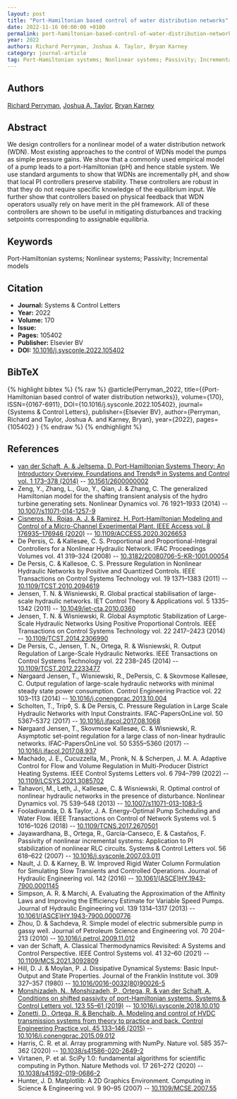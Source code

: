 ```yaml
---
layout: post
title: "Port-Hamiltonian based control of water distribution networks"
date: 2022-11-16 00:00:00 +0100
permalink: port-hamiltonian-based-control-of-water-distribution-networks
year: 2022
authors: Richard Perryman, Joshua A. Taylor, Bryan Karney
category: journal-article
tag: Port-Hamiltonian systems; Nonlinear systems; Passivity; Incremental models
---
```

 
## Authors
[Richard Perryman](authors/richard-perryman), [Joshua A. Taylor](authors/joshua-a-taylor), [Bryan Karney](authors/bryan-karney)
 
## Abstract
We design controllers for a nonlinear model of a water distribution network (WDN). Most existing approaches to the control of WDNs model the pumps as simple pressure gains. We show that a commonly used empirical model of a pump leads to a port-Hamiltonian (pH) and hence stable system. We use standard arguments to show that WDNs are incrementally pH, and show that local PI controllers preserve stability. These controllers are robust in that they do not require specific knowledge of the equilibrium input. We further show that controllers based on physical feedback that WDN operators usually rely on have merit in the pH framework. All of these controllers are shown to be useful in mitigating disturbances and tracking setpoints corresponding to assignable equilibria.
 
## Keywords
Port-Hamiltonian systems; Nonlinear systems; Passivity; Incremental models
 
## Citation
- **Journal:** Systems &amp; Control Letters
- **Year:** 2022
- **Volume:** 170
- **Issue:** 
- **Pages:** 105402
- **Publisher:** Elsevier BV
- **DOI:** [10.1016/j.sysconle.2022.105402](https://doi.org/10.1016/j.sysconle.2022.105402)
 
## BibTeX
{% highlight bibtex %}
{% raw %}
@article{Perryman_2022,
  title={{Port-Hamiltonian based control of water distribution networks}},
  volume={170},
  ISSN={0167-6911},
  DOI={10.1016/j.sysconle.2022.105402},
  journal={Systems &amp; Control Letters},
  publisher={Elsevier BV},
  author={Perryman, Richard and Taylor, Joshua A. and Karney, Bryan},
  year={2022},
  pages={105402}
}
{% endraw %}
{% endhighlight %}
 
## References
- [van der Schaft, A. & Jeltsema, D. Port-Hamiltonian Systems Theory: An Introductory Overview. Foundations and Trends® in Systems and Control vol. 1 173–378 (2014)](port-hamiltonian-systems-theory-an-introductory-overview-journal) -- [10.1561/2600000002](https://doi.org/10.1561/2600000002)
- Zeng, Y., Zhang, L., Guo, Y., Qian, J. & Zhang, C. The generalized Hamiltonian model for the shafting transient analysis of the hydro turbine generating sets. Nonlinear Dynamics vol. 76 1921–1933 (2014) -- [10.1007/s11071-014-1257-9](https://doi.org/10.1007/s11071-014-1257-9)
- [Cisneros, N., Rojas, A. J. & Ramirez, H. Port-Hamiltonian Modeling and Control of a Micro-Channel Experimental Plant. IEEE Access vol. 8 176935–176946 (2020)](port-hamiltonian-modeling-and-control-of-a-micro-channel-experimental-plant) -- [10.1109/ACCESS.2020.3026653](https://doi.org/10.1109/ACCESS.2020.3026653)
- De Persis, C. & Kallesøe, C. S. Proportional and Proportional-Integral Controllers for a Nonlinear Hydraulic Network. IFAC Proceedings Volumes vol. 41 319–324 (2008) -- [10.3182/20080706-5-KR-1001.00054](https://doi.org/10.3182/20080706-5-KR-1001.00054)
- De Persis, C. & Kallesoe, C. S. Pressure Regulation in Nonlinear Hydraulic Networks by Positive and Quantized Controls. IEEE Transactions on Control Systems Technology vol. 19 1371–1383 (2011) -- [10.1109/TCST.2010.2094619](https://doi.org/10.1109/TCST.2010.2094619)
- Jensen, T. N. & Wisniewski, R. Global practical stabilisation of large-scale hydraulic networks. IET Control Theory &amp; Applications vol. 5 1335–1342 (2011) -- [10.1049/iet-cta.2010.0360](https://doi.org/10.1049/iet-cta.2010.0360)
- Jensen, T. N. & Wisniewski, R. Global Asymptotic Stabilization of Large-Scale Hydraulic Networks Using Positive Proportional Controls. IEEE Transactions on Control Systems Technology vol. 22 2417–2423 (2014) -- [10.1109/TCST.2014.2306990](https://doi.org/10.1109/TCST.2014.2306990)
- De Persis, C., Jensen, T. N., Ortega, R. & Wisniewski, R. Output Regulation of Large-Scale Hydraulic Networks. IEEE Transactions on Control Systems Technology vol. 22 238–245 (2014) -- [10.1109/TCST.2012.2233477](https://doi.org/10.1109/TCST.2012.2233477)
- Nørgaard Jensen, T., Wisniewski, R., DePersis, C. & Skovmose Kallesøe, C. Output regulation of large-scale hydraulic networks with minimal steady state power consumption. Control Engineering Practice vol. 22 103–113 (2014) -- [10.1016/j.conengprac.2013.10.004](https://doi.org/10.1016/j.conengprac.2013.10.004)
- Scholten, T., Trip◊, S. & De Persis, C. Pressure Regulation in Large Scale Hydraulic Networks with Input Constraints. IFAC-PapersOnLine vol. 50 5367–5372 (2017) -- [10.1016/j.ifacol.2017.08.1068](https://doi.org/10.1016/j.ifacol.2017.08.1068)
- Nørgaard Jensen, T., Skovmose Kallesøe, C. & Wisniewski, R. Asymptotic set-point regulation for a large class of non-linear hydraulic networks. IFAC-PapersOnLine vol. 50 5355–5360 (2017) -- [10.1016/j.ifacol.2017.08.937](https://doi.org/10.1016/j.ifacol.2017.08.937)
- Machado, J. E., Cucuzzella, M., Pronk, N. & Scherpen, J. M. A. Adaptive Control for Flow and Volume Regulation in Multi-Producer District Heating Systems. IEEE Control Systems Letters vol. 6 794–799 (2022) -- [10.1109/LCSYS.2021.3085702](https://doi.org/10.1109/LCSYS.2021.3085702)
- Tahavori, M., Leth, J., Kallesøe, C. & Wisniewski, R. Optimal control of nonlinear hydraulic networks in the presence of disturbance. Nonlinear Dynamics vol. 75 539–548 (2013) -- [10.1007/s11071-013-1083-5](https://doi.org/10.1007/s11071-013-1083-5)
- Fooladivanda, D. & Taylor, J. A. Energy-Optimal Pump Scheduling and Water Flow. IEEE Transactions on Control of Network Systems vol. 5 1016–1026 (2018) -- [10.1109/TCNS.2017.2670501](https://doi.org/10.1109/TCNS.2017.2670501)
- Jayawardhana, B., Ortega, R., García-Canseco, E. & Castaños, F. Passivity of nonlinear incremental systems: Application to PI stabilization of nonlinear RLC circuits. Systems &amp; Control Letters vol. 56 618–622 (2007) -- [10.1016/j.sysconle.2007.03.011](https://doi.org/10.1016/j.sysconle.2007.03.011)
- Nault, J. D. & Karney, B. W. Improved Rigid Water Column Formulation for Simulating Slow Transients and Controlled Operations. Journal of Hydraulic Engineering vol. 142 (2016) -- [10.1061/(ASCE)HY.1943-7900.0001145](https://doi.org/10.1061/(ASCE)HY.1943-7900.0001145)
- Simpson, A. R. & Marchi, A. Evaluating the Approximation of the Affinity Laws and Improving the Efficiency Estimate for Variable Speed Pumps. Journal of Hydraulic Engineering vol. 139 1314–1317 (2013) -- [10.1061/(ASCE)HY.1943-7900.0000776](https://doi.org/10.1061/(ASCE)HY.1943-7900.0000776)
- Zhou, D. & Sachdeva, R. Simple model of electric submersible pump in gassy well. Journal of Petroleum Science and Engineering vol. 70 204–213 (2010) -- [10.1016/j.petrol.2009.11.012](https://doi.org/10.1016/j.petrol.2009.11.012)
- van der Schaft, A. Classical Thermodynamics Revisited: A Systems and Control Perspective. IEEE Control Systems vol. 41 32–60 (2021) -- [10.1109/MCS.2021.3092809](https://doi.org/10.1109/MCS.2021.3092809)
- Hill, D. J. & Moylan, P. J. Dissipative Dynamical Systems: Basic Input-Output and State Properties. Journal of the Franklin Institute vol. 309 327–357 (1980) -- [10.1016/0016-0032(80)90026-5](https://doi.org/10.1016/0016-0032(80)90026-5)
- [Monshizadeh, N., Monshizadeh, P., Ortega, R. & van der Schaft, A. Conditions on shifted passivity of port-Hamiltonian systems. Systems &amp; Control Letters vol. 123 55–61 (2019)](conditions-on-shifted-passivity-of-port-hamiltonian-systems) -- [10.1016/j.sysconle.2018.10.010](https://doi.org/10.1016/j.sysconle.2018.10.010)
- [Zonetti, D., Ortega, R. & Benchaib, A. Modeling and control of HVDC transmission systems from theory to practice and back. Control Engineering Practice vol. 45 133–146 (2015)](modeling-and-control-of-hvdc-transmission-systems-from-theory-to-practice-and-back) -- [10.1016/j.conengprac.2015.09.012](https://doi.org/10.1016/j.conengprac.2015.09.012)
- Harris, C. R. et al. Array programming with NumPy. Nature vol. 585 357–362 (2020) -- [10.1038/s41586-020-2649-2](https://doi.org/10.1038/s41586-020-2649-2)
- Virtanen, P. et al. SciPy 1.0: fundamental algorithms for scientific computing in Python. Nature Methods vol. 17 261–272 (2020) -- [10.1038/s41592-019-0686-2](https://doi.org/10.1038/s41592-019-0686-2)
- Hunter, J. D. Matplotlib: A 2D Graphics Environment. Computing in Science &amp; Engineering vol. 9 90–95 (2007) -- [10.1109/MCSE.2007.55](https://doi.org/10.1109/MCSE.2007.55)


